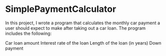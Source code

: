 # SimplePaymentCalculator

In this project, I wrote a program that calculates the monthly car payment a user should expect to make after taking out a car loan. The program includes the following:

Car loan amount
Interest rate of the loan
Length of the loan (in years)
Down payment
